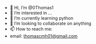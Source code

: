 - 👋 Hi, I’m @0Thomas1
- 👀 I’m interested in ...
- 🌱 I’m currently learning python
- 💞️ I’m looking to collaborate on anything
- 📫 How to reach me:
-   email: thomascmh01@gmail.com

<!---
0Thomas1/0Thomas1 is a ✨ special ✨ repository because its `README.md` (this file) appears on your GitHub profile.
You can click the Preview link to take a look at your changes.
--->
